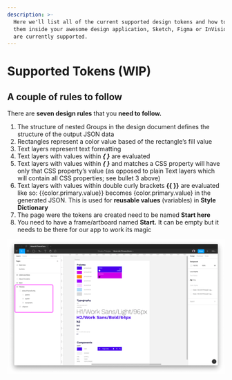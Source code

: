 ```yaml
---
description: >-
  Here we'll list all of the current supported design tokens and how to create
  them inside your awesome design application, Sketch, Figma or InVision Studio
  are currently supported.
---
```


# Supported Tokens \(WIP\)

## A couple of rules to follow

There are **seven design rules** that you **need to follow.**

1. The structure of nested Groups in the design document defines the structure of the output JSON data
2. Rectangles represent a color value based of the rectangle’s fill value
3. Text layers represent text formatting
4. Text layers with values within _**{ }**_ are evaluated
5. Text layers with values within _**{ }**_ and matches a CSS property will have only that CSS property’s value \(as opposed to plain Text layers which will contain all CSS properties; see bullet 3 above\)
6. Text layers with values within double curly brackets **{{ }}** are evaluated like so: {{color.primary.value}} becomes {color.primary.value} in the generated JSON. This is used for **reusable values** \(variables\) in **Style Dictionary**
7. The page were the tokens are created need to be named **Start here**
8. You need to have a frame/artboard named **Start.** It can be empty but it needs to be there for our app to work its magic

![This is the top level structure for setting up Material-UI design tokens](../.gitbook/assets/figmabasicsetupmaterialdesign.png)

